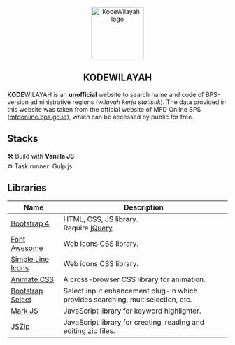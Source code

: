 <p align="center">
  <a href="https://afiiif.github.io/kode-wilayah/">
    <img src="https://afiiif.github.io/kode-wilayah/assets/img/kode-wilayah-icon.png" alt="KodeWilayah logo" height="120">
  </a>
</p>

<h2 align="center">KODEWILAYAH</h2>

**KODE**WILAYAH is an **unofficial** website to search name and code of BPS-version administrative regions (_wilayah kerja statistik_). The data provided in this website was taken from the official website of MFD Online BPS ([mfdonline.bps.go.id](https://mfdonline.bps.go.id/)), which can be accessed by public for free.

## Stacks
:hammer_and_wrench: Build with **Vanilla JS**  
:gear: Task runner: Gulp.js

## Libraries
| Name                                                                         | Description                                                                     |
| ---------------------------------------------------------------------------- | ------------------------------------------------------------------------------- |
| [Bootstrap 4](https://getbootstrap.com/)                                     | HTML, CSS, JS library.<br>Require [jQuery](https://api.jquery.com/).            |
| [Font Awesome](https://fontawesome.com/)                                     | Web icons CSS library.                                                          |
| [Simple Line Icons](https://simplelineicons.github.io/)                      | Web icons CSS library.                                                          |
| [Animate CSS](https://animate.style/)                                        | A cross-browser CSS library for animation.                                      |
| [Bootstrap Select](https://developer.snapappointments.com/bootstrap-select/) | Select input enhancement plug-in which provides searching, multiselection, etc. |
| [Mark JS](https://markjs.io/)                                                | JavaScript library for keyword highlighter.                                     |
| [JSZip](https://stuk.github.io/jszip/)                                       | JavaScript library for creating, reading and editing zip files.                 |
